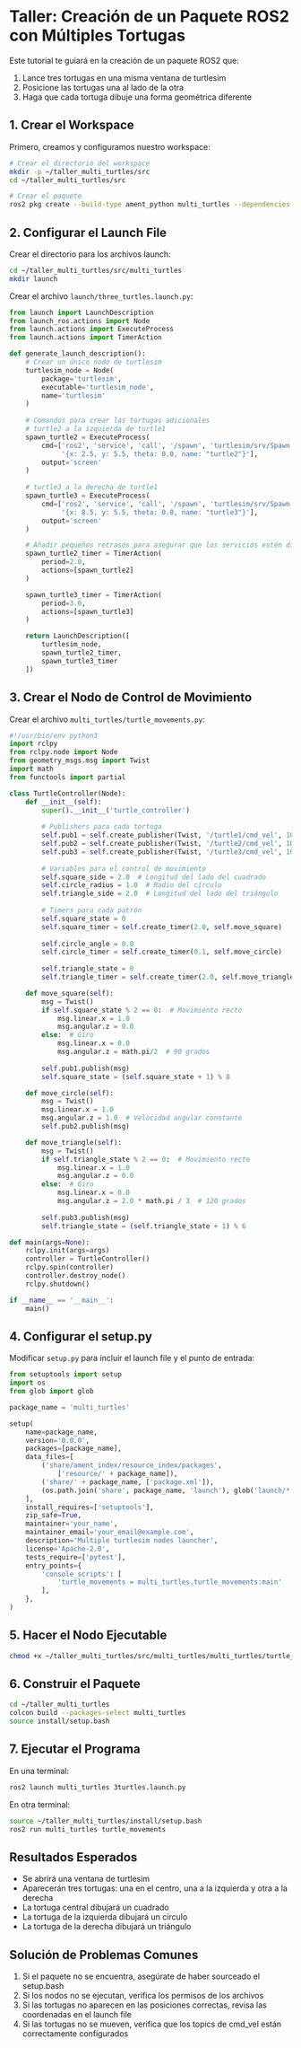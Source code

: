 
# Taller: Creación de un Paquete ROS2 con Múltiples Tortugas

Este tutorial te guiará en la creación de un paquete ROS2 que:
1. Lance tres tortugas en una misma ventana de turtlesim
2. Posicione las tortugas una al lado de la otra
3. Haga que cada tortuga dibuje una forma geométrica diferente

## 1. Crear el Workspace

Primero, creamos y configuramos nuestro workspace:

```bash
# Crear el directorio del workspace
mkdir -p ~/taller_multi_turtles/src
cd ~/taller_multi_turtles/src

# Crear el paquete
ros2 pkg create --build-type ament_python multi_turtles --dependencies rclpy launch_ros turtlesim
```

## 2. Configurar el Launch File

Crear el directorio para los archivos launch:
```bash
cd ~/taller_multi_turtles/src/multi_turtles
mkdir launch
```

Crear el archivo `launch/three_turtles.launch.py`:
```python
from launch import LaunchDescription
from launch_ros.actions import Node
from launch.actions import ExecuteProcess
from launch.actions import TimerAction

def generate_launch_description():
    # Crear un único nodo de turtlesim
    turtlesim_node = Node(
        package='turtlesim',
        executable='turtlesim_node',
        name='turtlesim'
    )
    
    # Comandos para crear las tortugas adicionales
    # turtle2 a la izquierda de turtle1
    spawn_turtle2 = ExecuteProcess(
        cmd=['ros2', 'service', 'call', '/spawn', 'turtlesim/srv/Spawn',
             '{x: 2.5, y: 5.5, theta: 0.0, name: "turtle2"}'],
        output='screen'
    )
    
    # turtle3 a la derecha de turtle1
    spawn_turtle3 = ExecuteProcess(
        cmd=['ros2', 'service', 'call', '/spawn', 'turtlesim/srv/Spawn',
             '{x: 8.5, y: 5.5, theta: 0.0, name: "turtle3"}'],
        output='screen'
    )

    # Añadir pequeños retrasos para asegurar que los servicios estén disponibles
    spawn_turtle2_timer = TimerAction(
        period=2.0,
        actions=[spawn_turtle2]
    )

    spawn_turtle3_timer = TimerAction(
        period=3.0,
        actions=[spawn_turtle3]
    )

    return LaunchDescription([
        turtlesim_node,
        spawn_turtle2_timer,
        spawn_turtle3_timer
    ])
```

## 3. Crear el Nodo de Control de Movimiento

Crear el archivo `multi_turtles/turtle_movements.py`:
```python
#!/usr/bin/env python3
import rclpy
from rclpy.node import Node
from geometry_msgs.msg import Twist
import math
from functools import partial

class TurtleController(Node):
    def __init__(self):
        super().__init__('turtle_controller')
        
        # Publishers para cada tortuga
        self.pub1 = self.create_publisher(Twist, '/turtle1/cmd_vel', 10)
        self.pub2 = self.create_publisher(Twist, '/turtle2/cmd_vel', 10)
        self.pub3 = self.create_publisher(Twist, '/turtle3/cmd_vel', 10)
        
        # Variables para el control de movimiento
        self.square_side = 2.0  # Longitud del lado del cuadrado
        self.circle_radius = 1.0  # Radio del círculo
        self.triangle_side = 2.0  # Longitud del lado del triángulo
        
        # Timers para cada patrón
        self.square_state = 0
        self.square_timer = self.create_timer(2.0, self.move_square)
        
        self.circle_angle = 0.0
        self.circle_timer = self.create_timer(0.1, self.move_circle)
        
        self.triangle_state = 0
        self.triangle_timer = self.create_timer(2.0, self.move_triangle)

    def move_square(self):
        msg = Twist()
        if self.square_state % 2 == 0:  # Movimiento recto
            msg.linear.x = 1.0
            msg.angular.z = 0.0
        else:  # Giro
            msg.linear.x = 0.0
            msg.angular.z = math.pi/2  # 90 grados
        
        self.pub1.publish(msg)
        self.square_state = (self.square_state + 1) % 8

    def move_circle(self):
        msg = Twist()
        msg.linear.x = 1.0
        msg.angular.z = 1.0  # Velocidad angular constante
        self.pub2.publish(msg)

    def move_triangle(self):
        msg = Twist()
        if self.triangle_state % 2 == 0:  # Movimiento recto
            msg.linear.x = 1.0
            msg.angular.z = 0.0
        else:  # Giro
            msg.linear.x = 0.0
            msg.angular.z = 2.0 * math.pi / 3  # 120 grados
        
        self.pub3.publish(msg)
        self.triangle_state = (self.triangle_state + 1) % 6

def main(args=None):
    rclpy.init(args=args)
    controller = TurtleController()
    rclpy.spin(controller)
    controller.destroy_node()
    rclpy.shutdown()

if __name__ == '__main__':
    main()
```

## 4. Configurar el setup.py

Modificar `setup.py` para incluir el launch file y el punto de entrada:
```python
from setuptools import setup
import os
from glob import glob

package_name = 'multi_turtles'

setup(
    name=package_name,
    version='0.0.0',
    packages=[package_name],
    data_files=[
        ('share/ament_index/resource_index/packages',
            ['resource/' + package_name]),
        ('share/' + package_name, ['package.xml']),
        (os.path.join('share', package_name, 'launch'), glob('launch/*.launch.py'))
    ],
    install_requires=['setuptools'],
    zip_safe=True,
    maintainer='your_name',
    maintainer_email='your_email@example.com',
    description='Multiple turtlesim nodes launcher',
    license='Apache-2.0',
    tests_require=['pytest'],
    entry_points={
        'console_scripts': [
            'turtle_movements = multi_turtles.turtle_movements:main'
        ],
    },
)
```

## 5. Hacer el Nodo Ejecutable

```bash
chmod +x ~/taller_multi_turtles/src/multi_turtles/multi_turtles/turtle_movements.py
```

## 6. Construir el Paquete

```bash
cd ~/taller_multi_turtles
colcon build --packages-select multi_turtles
source install/setup.bash
```

## 7. Ejecutar el Programa

En una terminal:
```bash
ros2 launch multi_turtles 3turtles.launch.py
```

En otra terminal:
```bash
source ~/taller_multi_turtles/install/setup.bash
ros2 run multi_turtles turtle_movements
```

## Resultados Esperados
- Se abrirá una ventana de turtlesim
- Aparecerán tres tortugas: una en el centro, una a la izquierda y otra a la derecha
- La tortuga central dibujará un cuadrado
- La tortuga de la izquierda dibujará un círculo
- La tortuga de la derecha dibujará un triángulo

## Solución de Problemas Comunes
1. Si el paquete no se encuentra, asegúrate de haber sourceado el setup.bash
2. Si los nodos no se ejecutan, verifica los permisos de los archivos
3. Si las tortugas no aparecen en las posiciones correctas, revisa las coordenadas en el launch file
4. Si las tortugas no se mueven, verifica que los topics de cmd_vel están correctamente configurados
